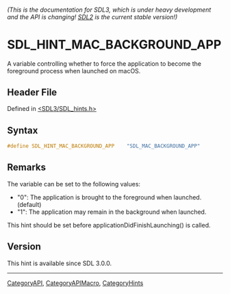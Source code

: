 ###### (This is the documentation for SDL3, which is under heavy development and the API is changing! [SDL2](https://wiki.libsdl.org/SDL2/) is the current stable version!)
# SDL_HINT_MAC_BACKGROUND_APP

A variable controlling whether to force the application to become the foreground process when launched on macOS.

## Header File

Defined in [<SDL3/SDL_hints.h>](https://github.com/libsdl-org/SDL/blob/main/include/SDL3/SDL_hints.h)

## Syntax

```c
#define SDL_HINT_MAC_BACKGROUND_APP    "SDL_MAC_BACKGROUND_APP"
```

## Remarks

The variable can be set to the following values:

- "0": The application is brought to the foreground when launched.
  (default)
- "1": The application may remain in the background when launched.

This hint should be set before applicationDidFinishLaunching() is called.

## Version

This hint is available since SDL 3.0.0.

----
[CategoryAPI](CategoryAPI), [CategoryAPIMacro](CategoryAPIMacro), [CategoryHints](CategoryHints)

